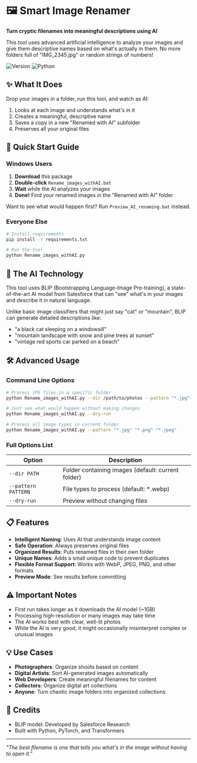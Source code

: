 # 🖼️ Smart Image Renamer

**Turn cryptic filenames into meaningful descriptions using AI**

This tool uses advanced artificial intelligence to analyze your images and give them descriptive names based on what's actually in them. No more folders full of "IMG_2345.jpg" or random strings of numbers!

![Version](https://img.shields.io/badge/Version-1.0-blue)
![Python](https://img.shields.io/badge/Python-3.7+-green)

## ✨ What It Does

Drop your images in a folder, run this tool, and watch as AI:

1. Looks at each image and understands what's in it
2. Creates a meaningful, descriptive name
3. Saves a copy in a new "Renamed with AI" subfolder
4. Preserves all your original files

## 🚀 Quick Start Guide

### Windows Users

1. **Download** this package
2. **Double-click** `Rename_images_withAI.bat`
3. **Wait** while the AI analyzes your images
4. **Done!** Find your renamed images in the "Renamed with AI" folder

Want to see what would happen first? Run `Preview_AI_renaming.bat` instead.

### Everyone Else

```bash
# Install requirements
pip install -r requirements.txt

# Run the tool
python Rename_images_withAI.py
```

## 🧠 The AI Technology

This tool uses BLIP (Bootstrapping Language-Image Pre-training), a state-of-the-art AI model from Salesforce that can "see" what's in your images and describe it in natural language.

Unlike basic image classifiers that might just say "cat" or "mountain", BLIP can generate detailed descriptions like:

- "a black cat sleeping on a windowsill"
- "mountain landscape with snow and pine trees at sunset"
- "vintage red sports car parked on a beach"

## 🛠️ Advanced Usage

### Command Line Options

```bash
# Process JPG files in a specific folder
python Rename_images_withAI.py --dir /path/to/photos --pattern "*.jpg"

# Just see what would happen without making changes
python Rename_images_withAI.py --dry-run

# Process all image types in current folder
python Rename_images_withAI.py --pattern "*.jpg" "*.png" "*.jpeg"
```

### Full Options List

| Option | Description |
|--------|-------------|
| `--dir PATH` | Folder containing images (default: current folder) |
| `--pattern PATTERN` | File types to process (default: *.webp) |
| `--dry-run` | Preview without changing files |

## 📋 Features

- **Intelligent Naming**: Uses AI that understands image content
- **Safe Operation**: Always preserves original files
- **Organized Results**: Puts renamed files in their own folder
- **Unique Names**: Adds a small unique code to prevent duplicates
- **Flexible Format Support**: Works with WebP, JPEG, PNG, and other formats
- **Preview Mode**: See results before committing

## ⚠️ Important Notes

- First run takes longer as it downloads the AI model (~1GB)
- Processing high-resolution or many images may take time
- The AI works best with clear, well-lit photos
- While the AI is very good, it might occasionally misinterpret complex or unusual images

## 💡 Use Cases

- **Photographers**: Organize shoots based on content
- **Digital Artists**: Sort AI-generated images automatically
- **Web Developers**: Create meaningful filenames for content
- **Collectors**: Organize digital art collections
- **Anyone**: Turn chaotic image folders into organized collections

## 🤝 Credits

- BLIP model: Developed by Salesforce Research
- Built with Python, PyTorch, and Transformers

---

*"The best filename is one that tells you what's in the image without having to open it."* 